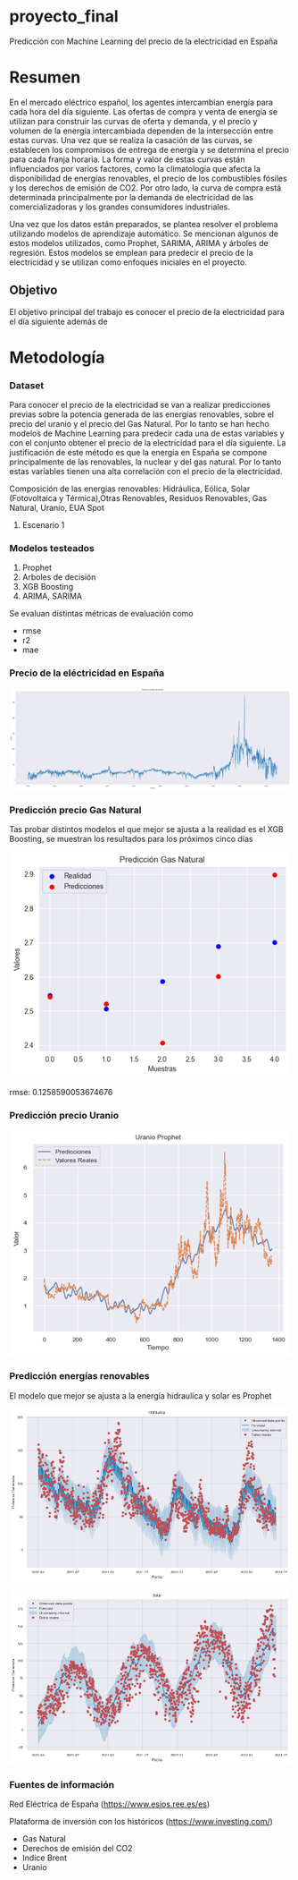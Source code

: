 # proyecto_final
Predicción con Machine Learning del precio de la electricidad en España

# Resumen

En el mercado eléctrico español, los agentes intercambian energía para cada hora del día siguiente. Las ofertas de compra y venta de energía se utilizan para construir las curvas de oferta y demanda, y el precio y volumen de la energía intercambiada dependen de la intersección entre estas curvas. Una vez que se realiza la casación de las curvas, se establecen los compromisos de entrega de energía y se determina el precio para cada franja horaria. La forma y valor de estas curvas están influenciados por varios factores, como la climatología que afecta la disponibilidad de energías renovables, el precio de los combustibles fósiles y los derechos de emisión de CO2. Por otro lado, la curva de compra está determinada principalmente por la demanda de electricidad de las comercializadoras y los grandes consumidores industriales.

Una vez que los datos están preparados, se plantea resolver el problema utilizando modelos de aprendizaje automático. Se mencionan algunos de estos modelos utilizados, como Prophet, SARIMA, ARIMA y árboles de regresión. Estos modelos se emplean para predecir el precio de la electricidad y se utilizan como enfoques iniciales en el proyecto.

## Objetivo

El objetivo principal del trabajo es conocer el precio de la electricidad para el día siguiente además de 

# Metodología

### Dataset

Para conocer el precio de la electricidad se van a realizar predicciones previas sobre la potencia generada de las energías renovables, sobre el precio del uranio y el precio del Gas Natural. Por lo tanto se han hecho modelos de Machine Learning para predecir cada una de estas variables y con el conjunto obtener el precio de la electricidad para el día siguiente. La justificación de este método es que la energía en España se compone principalmente de las renovables, la nuclear y del gas natural. Por lo tanto estas variables tienen una alta correlación con el precio de la electricidad.

Composición de las energias renovables: Hidráulica, Eólica, Solar (Fotovoltaica y Térmica),Otras Renovables, Residuos Renovables, Gas Natural, Uranio, EUA Spot

1. Escenario 1

### Modelos testeados

1. Prophet
2. Arboles de decisión 
3. XGB Boosting
4. ARIMA, SARIMA

Se evaluan distintas métricas de evaluación como 
- rmse
- r2
- mae


### Precio de la eléctricidad en España 

![preciomwh](./pics/preciomwh.png)

### Predicción precio Gas Natural

Tas probar distintos modelos el que mejor se ajusta a la realidad es el XGB Boosting, se muestran los resultados para los próximos cinco días

![preciomwh](./pics/predicciongasn.png)

rmse: 0.1258590053674676

### Predicción precio Uranio

![prediccionuranio](./pics/prediccionuranio.png)

### Predicción energías renovables

El modelo que mejor se ajusta a la energía hidraulica y solar es Prophet 

![prediccionuranio](./pics/hidraulica.png)

![prediccionuranio](./pics/solar.png)

### Fuentes de información

Red Eléctrica de España (https://www.esios.ree.es/es)

Plataforma de inversión con los históricos (https://www.investing.com/)
- Gas Natural
- Derechos de emisión del CO2
- Indice Brent 
- Uranio